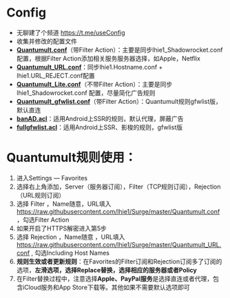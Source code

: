 # Config
* 无聊建了个频道 https://t.me/useConfig
* 收集并修改的配置文件
* **[Quantumult.conf](https://raw.githubusercontent.com/lhie1/Surge/master/Quantumult.conf)**（带Filter Action）：主要是同步lhie1_Shadowrocket.conf 配置，根据Filter Action添加相关服务服务器选择，如Apple，Netflix
* **[Quantumult_URL.conf](https://raw.githubusercontent.com/lhie1/Surge/master/Quantumult_URL.conf)**：同步lhie1.Hostname.conf + lhie1.URL_REJECT.conf配置
* **[Quantumult_Lite.conf](https://raw.githubusercontent.com/shigalin/Config/master/Quantumult_Lite.conf)**（不带Filter Action）：主要是同步lhie1_Shadowrocket.conf 配置，尽量简化广告规则
* **[Quantumult_gfwlist.conf](https://raw.githubusercontent.com/shigalin/Config/master/Quantumult_gfwlist.conf)**（带Filter Action）：Quantumult规则gfwlist版，默认直连
* **[banAD.acl](https://raw.githubusercontent.com/shigalin/Config/master/banAD.acl)**：适用Android上SSR的规则，默认代理，屏蔽广告
* **[fullgfwlist.acl](https://raw.githubusercontent.com/shigalin/Config/master/fullgfwlist.acl)**：适用Android上SSR、影梭的规则，gfwlist版

# Quantumult规则使用：
1. 进入Settings — Favorites
2. 选择右上角添加，Server（服务器订阅），Filter（TCP规则订阅），Rejection（URL规则订阅）
3. 选择 Filter ，Name随意，URL填入 https://raw.githubusercontent.com/lhie1/Surge/master/Quantumult.conf  ，勾选Filter Action
4. 如果开启了HTTPS解密进入第5步
5. 选择 Rejection ，Name随意 ，URL填入 https://raw.githubusercontent.com/lhie1/Surge/master/Quantumult_URL.conf , 勾选Including Host Names
6. **规则生效或者更新规则**：在Favorites的Filter订阅和Rejection订阅多了订阅的选项，**左滑选项，选择Replace替换，选择相应的服务器或者Policy**
7. 在Filter替换过程中，注意选择**Apple、PayPal服务**是选择直连或者代理，包含iCloud服务和App Store下载等。其他如果不需要默认选项即可

